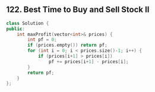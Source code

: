 ## 122. Best Time to Buy and Sell Stock II

```c++
class Solution {
public:
    int maxProfit(vector<int>& prices) {
        int pf = 0;
        if (prices.empty()) return pf;
        for (int i = 0; i < prices.size()-1; i++) {
            if (prices[i+1] > prices[i])
                pf += prices[i+1] - prices[i];
        }
        return pf;
    }
};
```

